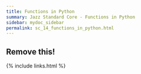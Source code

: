 ```yaml
---
title: Functions in Python
summary: Jazz Standard Core - Functions in Python
sidebar: mydoc_sidebar
permalink: sc_14_functions_in_python.html
---
```


## Remove this!

{% include links.html %}
